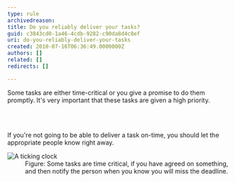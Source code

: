 ```yaml
---
type: rule
archivedreason: 
title: Do you reliably deliver your tasks?
guid: c3843cd0-1a46-4cdb-9282-c90da8d4c8ef
uri: do-you-reliably-deliver-your-tasks
created: 2010-07-16T06:36:49.0000000Z
authors: []
related: []
redirects: []

---
```



Some tasks are either time-critical or you give a promise to do them promptly. It's very important that these tasks are given a high priority.

<br><excerpt class='endintro'></excerpt><br>

  <p>If you're not going to be able to deliver a task on-time, you should let the appropriate people know right away. </p>
<dl class="goodImage">
    <dt><img alt="A ticking clock" src="http&#58;//www.ssw.com.au/ssw/Standards/Rules/Images/tickingclock.JPG" /> </dt>
    <dd>Figure&#58; Some tasks are time critical, if you have agreed on something, and then notify the person when you know you will miss the deadline.</dd>
</dl>



